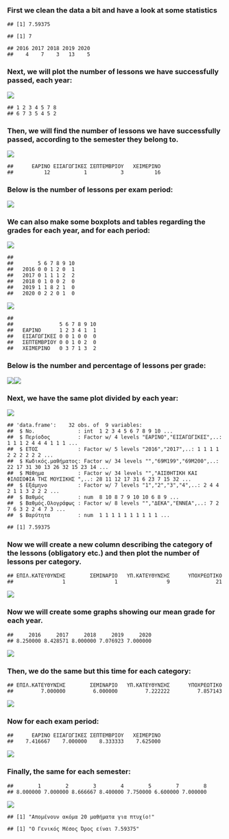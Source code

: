 ### First we clean the data a bit and have a look at some statistics

    ## [1] 7.59375

    ## [1] 7

    ## 2016 2017 2018 2019 2020 
    ##    4    7    3   13    5

### Next, we will plot the number of lessons we have successfully passed, each year:

![](Grades_files/figure-markdown_github/unnamed-chunk-3-1.png)

    ## 1 2 3 4 5 7 8 
    ## 6 7 3 5 4 5 2

### Then, we will find the number of lessons we have successfully passed, according to the semester they belong to.

![](Grades_files/figure-markdown_github/unnamed-chunk-5-1.png)

    ##      ΕΑΡΙΝΟ ΕΙΣΑΓΩΓΙΚΕΣ ΣΕΠΤΕΜΒΡΙΟΥ   ΧΕΙΜΕΡΙΝΟ 
    ##          12           1           3          16

### Below is the number of lessons per exam period:

![](Grades_files/figure-markdown_github/unnamed-chunk-7-1.png)

### We can also make some boxplots and tables regarding the grades for each year, and for each period:

![](Grades_files/figure-markdown_github/unnamed-chunk-8-1.png)

    ##       
    ##        5 6 7 8 9 10
    ##   2016 0 0 1 2 0  1
    ##   2017 0 1 1 1 2  2
    ##   2018 0 1 0 0 2  0
    ##   2019 1 1 8 2 1  0
    ##   2020 0 2 2 0 1  0

![](Grades_files/figure-markdown_github/unnamed-chunk-8-2.png)

    ##              
    ##               5 6 7 8 9 10
    ##   ΕΑΡΙΝΟ      1 2 3 4 1  1
    ##   ΕΙΣΑΓΩΓΙΚΕΣ 0 0 1 0 0  0
    ##   ΣΕΠΤΕΜΒΡΙΟΥ 0 0 1 0 2  0
    ##   ΧΕΙΜΕΡΙΝΟ   0 3 7 1 3  2

### Below is the number and percentage of lessons per grade:

![](Grades_files/figure-markdown_github/unnamed-chunk-9-1.png)![](Grades_files/figure-markdown_github/unnamed-chunk-9-2.png)

### Next, we have the same plot divided by each year:

![](Grades_files/figure-markdown_github/unnamed-chunk-10-1.png)

    ## 'data.frame':    32 obs. of  9 variables:
    ##  $ No.              : int  1 2 3 4 5 6 7 8 9 10 ...
    ##  $ Περίοδος         : Factor w/ 4 levels "ΕΑΡΙΝΟ","ΕΙΣΑΓΩΓΙΚΕΣ",..: 1 1 1 2 4 4 4 1 1 1 ...
    ##  $ ΕΤΟΣ             : Factor w/ 5 levels "2016","2017",..: 1 1 1 1 2 2 2 2 2 2 ...
    ##  $ Κωδικός.μαθήματος: Factor w/ 34 levels "","69Μ199","69Μ200",..: 22 17 31 30 13 26 32 15 23 14 ...
    ##  $ Μάθημα           : Factor w/ 34 levels "","ΑΙΣΘΗΤΙΚΗ ΚΑΙ ΦΙΛΟΣΟΦΙΑ ΤΗΣ ΜΟΥΣΙΚΗΣ ",..: 28 11 12 17 31 6 23 7 15 32 ...
    ##  $ Εξάμηνο          : Factor w/ 7 levels "1","2","3","4",..: 2 4 4 2 1 1 3 2 2 2 ...
    ##  $ Βαθμός           : num  8 10 8 7 9 10 10 6 8 9 ...
    ##  $ Βαθμός.Ολογράφως : Factor w/ 8 levels "","ΔΕΚΑ","ΕΝΝΕΑ",..: 7 2 7 6 3 2 2 4 7 3 ...
    ##  $ Βαρύτητα         : num  1 1 1 1 1 1 1 1 1 1 ...

    ## [1] 7.59375

### Now we will create a new column describing the category of the lessons (obligatory etc.) and then plot the number of lessons per category.

    ## ΕΠΙΛ.ΚΑΤΕΥΘΥΝΣΗΣ        ΣΕΜΙΝΑΡΙΟ   ΥΠ.ΚΑΤΕΥΘΥΝΣΗΣ      ΥΠΟΧΡΕΩΤΙΚΟ 
    ##                1                1                9               21

![](Grades_files/figure-markdown_github/unnamed-chunk-13-1.png)

### Now we will create some graphs showing our mean grade for each year.

    ##     2016     2017     2018     2019     2020 
    ## 8.250000 8.428571 8.000000 7.076923 7.000000

![](Grades_files/figure-markdown_github/unnamed-chunk-14-1.png)

### Then, we do the same but this time for each category:

    ## ΕΠΙΛ.ΚΑΤΕΥΘΥΝΣΗΣ        ΣΕΜΙΝΑΡΙΟ   ΥΠ.ΚΑΤΕΥΘΥΝΣΗΣ      ΥΠΟΧΡΕΩΤΙΚΟ 
    ##         7.000000         6.000000         7.222222         7.857143

![](Grades_files/figure-markdown_github/unnamed-chunk-15-1.png)

### Now for each exam period:

    ##      ΕΑΡΙΝΟ ΕΙΣΑΓΩΓΙΚΕΣ ΣΕΠΤΕΜΒΡΙΟΥ   ΧΕΙΜΕΡΙΝΟ 
    ##    7.416667    7.000000    8.333333    7.625000

![](Grades_files/figure-markdown_github/unnamed-chunk-16-1.png)

### Finally, the same for each semester:

    ##        1        2        3        4        5        7        8 
    ## 8.000000 7.000000 8.666667 8.400000 7.750000 6.600000 7.000000

![](Grades_files/figure-markdown_github/unnamed-chunk-17-1.png)

    ## [1] "Απομένουν ακόμα 20 μαθήματα για πτυχίο!"

    ## [1] "Ο Γενικός Μέσος Όρος είναι 7.59375"
